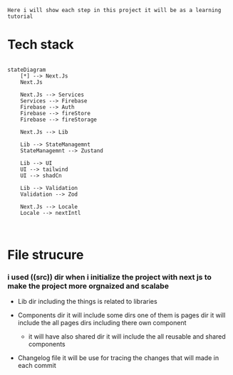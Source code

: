 ```
Here i will show each step in this project it will be as a learning tutorial
```

# Tech stack

```mermaid

stateDiagram
    [*] --> Next.Js
    Next.Js

    Next.Js --> Services
    Services --> Firebase
    Firebase --> Auth
    Firebase --> fireStore
    Firebase --> fireStorage

    Next.Js --> Lib

    Lib --> StateManagemnt
    StateManagemnt --> Zustand

    Lib --> UI
    UI --> tailwind
    UI --> shadCn

    Lib --> Validation
    Validation --> Zod

    Next.Js --> Locale
    Locale --> nextIntl

```

<br/>

# File strucure

### i used ((src)) dir when i initialize the project with next js to make the project more orgnaized and scalabe

- Lib dir including the things is related to libraries

- Components dir it will include some dirs one of them is pages dir it will include the all pages dirs including there own component

  - it will have also shared dir it will include the all reusable and shared components

- Changelog file it will be use for tracing the changes
  that will made in each commit
